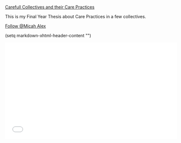 <a href="euzxql_files/text/index.html" title="Carefull Collectives and their Care Practices">Carefull Collectives and their Care Practices</a> 
<p>
This is my Final Year Thesis about Care Practices in a few collectives.
</p>
<a href="https://twitter.com/micahalex_" class="twitter-follow-button" data-show-count="false">Follow @Micah Alex</a><script async src="https://platform.twitter.com/widgets.js" charset="utf-8"></script>

(setq markdown-xhtml-header-content
      "<style type='text/css'>
container {position: relative; overflow: hidden; padding-top: 56.25%;}
  iframe-class { position: absolute; top: 0; left: 0; width: 100%; height: 100%; border: 0; }
</style>")

<script type="application/json" class="js-hypothesis-config">
  {
    "openSidebar": false
  }
</script>
<script async src="https://hypothes.is/embed.js"></script>

<p></p>

<div id="retainable-rss-embed" 
data-rss="https://medium.com/@micahalex"
data-maxcols="3" 
data-layout="grid" 
data-poststyle="inline" 
data-readmore="Read the rest" 
data-buttonclass="btn btn-primary" 
data-offset="-100"></div>

<div class="container"> <iframe class="iframe-class" width="560" height="315" src=”https://www.youtube.com/embed/videoseries?list=PLrxU80wlxtw0ruWSwgs7u56LMnod5ByM8” frameborder=”0″ allow=”accelerometer; autoplay; encrypted-media; gyroscope; picture-in-picture” allowfullscreen></iframe></div>
 
